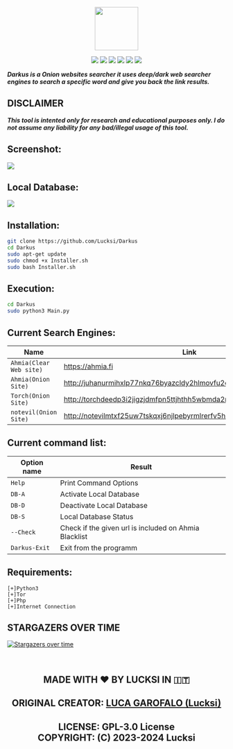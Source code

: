 <p align = "center">
<img src = "Logo/Logo.png"height = "100" width="auto">
</p>

<p align = "center">
<img src = "https://img.shields.io/github/stars/Lucksi/Darkus">
<img src = "https://img.shields.io/github/forks/Lucksi/Darkus">
<img src = "https://img.shields.io/github/license/Lucksi/Darkus">
<img src = "https://img.shields.io/github/repo-size/Lucksi/Darkus">
<img src= "https://img.shields.io/github/languages/count/Lucksi/Darkus">
<img src = "https://visitor-badge.laobi.icu/badge?page_id=Lucksi.Darkus">
</p>

***Darkus is a Onion websites searcher it uses deep/dark web searcher engines to search a specific word and give you back the link results.***

## DISCLAIMER

***This tool is intented only for research and educational purposes only. I do not assume any liability for any bad/illegal usage of this tool.***


## Screenshot:
<img src = "Screenshot/Screenshot.png">

## Local Database:
<img src = "Screenshot/LocalDb.png">


## Installation:
```bash
git clone https://github.com/Lucksi/Darkus
cd Darkus
sudo apt-get update
sudo chmod +x Installer.sh
sudo bash Installer.sh
```

## Execution:
```bash
cd Darkus
sudo python3 Main.py
```

## Current Search Engines:

| Name | Link |
| ------------- | ------------- |
| `Ahmia(Clear Web site)`  | https://ahmia.fi |
| `Ahmia(Onion Site)`  | http://juhanurmihxlp77nkq76byazcldy2hlmovfu2epvl5ankdibsot4csyd.onion |
| `Torch(Onion Site)`  | http://torchdeedp3i2jigzjdmfpn5ttjhthh5wbmda2rr3jvqjg5p77c54dqd.onion  | 
| `notevil(Onion Site)`  | http://notevilmtxf25uw7tskqxj6njlpebyrmlrerfv5hc4tuq7c7hilbyiqd.onion  |

## Current command list:

| Option name | Result |
| ------------- | ------------- |
| `Help`  | Print Command Options |
| `DB-A`  | Activate Local Database |
| `DB-D`  | Deactivate Local Database |
| `DB-S`  | Local Database Status  |
 `--Check`  | Check if the given url is included on Ahmia Blacklist  | 
| `Darkus-Exit`  | Exit from the programm  | 



## Requirements:
    [+]Python3
    [+]Tor
    [+]Php
    [+]Internet Connection

## STARGAZERS OVER TIME 


[![Stargazers over time](https://starchart.cc/Lucksi/Darkus.svg)](https://starchart.cc/Lucksi/Darkus)

<br>


## <p align= center>MADE WITH :heart: BY LUCKSI IN :it:</p>

## <p align = center>  ORIGINAL CREATOR: <a href = "https://github.com/Lucksi">LUCA GAROFALO (Lucksi)</a></p>


## <p align = center>LICENSE: GPL-3.0 License <br>COPYRIGHT: (C) 2023-2024 Lucksi 
